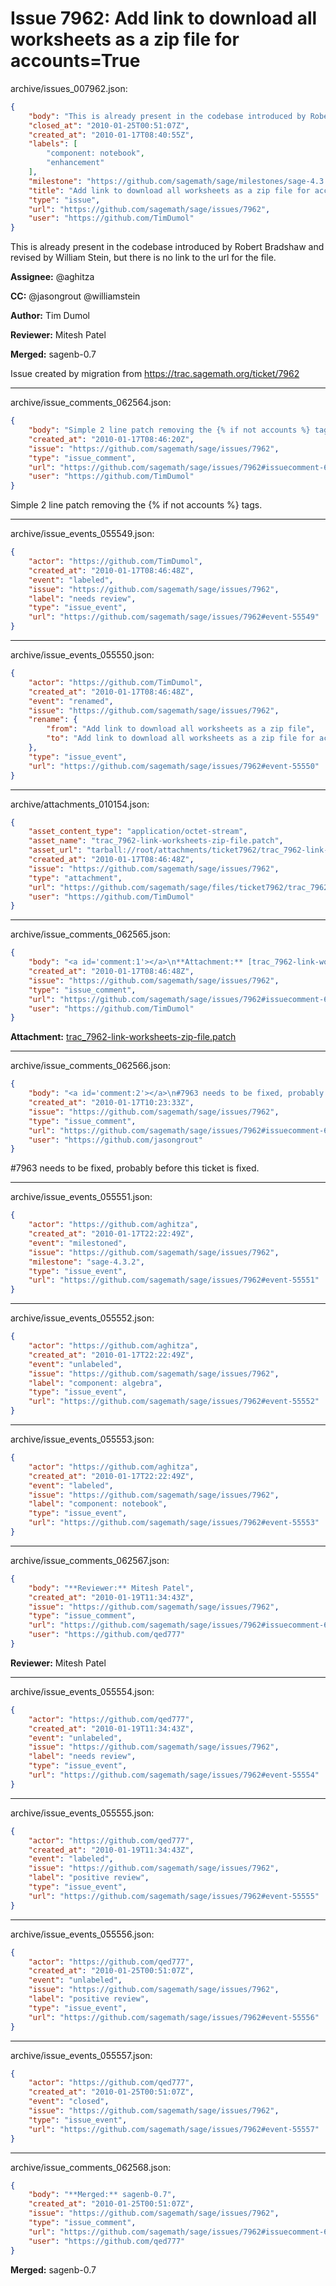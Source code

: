 # Issue 7962: Add link to download all worksheets as a zip file for accounts=True

archive/issues_007962.json:
```json
{
    "body": "This is already present in the codebase introduced by Robert Bradshaw and revised by William Stein, but there is no link to the url for the file.\n\n**Assignee:** @aghitza\n\n**CC:**  @jasongrout @williamstein\n\n**Author:** Tim Dumol\n\n**Reviewer:** Mitesh Patel\n\n**Merged:** sagenb-0.7\n\nIssue created by migration from https://trac.sagemath.org/ticket/7962\n\n",
    "closed_at": "2010-01-25T00:51:07Z",
    "created_at": "2010-01-17T08:40:55Z",
    "labels": [
        "component: notebook",
        "enhancement"
    ],
    "milestone": "https://github.com/sagemath/sage/milestones/sage-4.3.2",
    "title": "Add link to download all worksheets as a zip file for accounts=True",
    "type": "issue",
    "url": "https://github.com/sagemath/sage/issues/7962",
    "user": "https://github.com/TimDumol"
}
```
This is already present in the codebase introduced by Robert Bradshaw and revised by William Stein, but there is no link to the url for the file.

**Assignee:** @aghitza

**CC:**  @jasongrout @williamstein

**Author:** Tim Dumol

**Reviewer:** Mitesh Patel

**Merged:** sagenb-0.7

Issue created by migration from https://trac.sagemath.org/ticket/7962





---

archive/issue_comments_062564.json:
```json
{
    "body": "Simple 2 line patch removing the {% if not accounts %} tags.",
    "created_at": "2010-01-17T08:46:20Z",
    "issue": "https://github.com/sagemath/sage/issues/7962",
    "type": "issue_comment",
    "url": "https://github.com/sagemath/sage/issues/7962#issuecomment-62564",
    "user": "https://github.com/TimDumol"
}
```

Simple 2 line patch removing the {% if not accounts %} tags.



---

archive/issue_events_055549.json:
```json
{
    "actor": "https://github.com/TimDumol",
    "created_at": "2010-01-17T08:46:48Z",
    "event": "labeled",
    "issue": "https://github.com/sagemath/sage/issues/7962",
    "label": "needs review",
    "type": "issue_event",
    "url": "https://github.com/sagemath/sage/issues/7962#event-55549"
}
```



---

archive/issue_events_055550.json:
```json
{
    "actor": "https://github.com/TimDumol",
    "created_at": "2010-01-17T08:46:48Z",
    "event": "renamed",
    "issue": "https://github.com/sagemath/sage/issues/7962",
    "rename": {
        "from": "Add link to download all worksheets as a zip file",
        "to": "Add link to download all worksheets as a zip file for accounts=True"
    },
    "type": "issue_event",
    "url": "https://github.com/sagemath/sage/issues/7962#event-55550"
}
```



---

archive/attachments_010154.json:
```json
{
    "asset_content_type": "application/octet-stream",
    "asset_name": "trac_7962-link-worksheets-zip-file.patch",
    "asset_url": "tarball://root/attachments/ticket7962/trac_7962-link-worksheets-zip-file.patch",
    "created_at": "2010-01-17T08:46:48Z",
    "issue": "https://github.com/sagemath/sage/issues/7962",
    "type": "attachment",
    "url": "https://github.com/sagemath/sage/files/ticket7962/trac_7962-link-worksheets-zip-file.patch",
    "user": "https://github.com/TimDumol"
}
```



---

archive/issue_comments_062565.json:
```json
{
    "body": "<a id='comment:1'></a>\n**Attachment:** [trac_7962-link-worksheets-zip-file.patch](https://github.com/sagemath/sage/files/ticket7962/trac_7962-link-worksheets-zip-file.patch)",
    "created_at": "2010-01-17T08:46:48Z",
    "issue": "https://github.com/sagemath/sage/issues/7962",
    "type": "issue_comment",
    "url": "https://github.com/sagemath/sage/issues/7962#issuecomment-62565",
    "user": "https://github.com/TimDumol"
}
```

<a id='comment:1'></a>
**Attachment:** [trac_7962-link-worksheets-zip-file.patch](https://github.com/sagemath/sage/files/ticket7962/trac_7962-link-worksheets-zip-file.patch)



---

archive/issue_comments_062566.json:
```json
{
    "body": "<a id='comment:2'></a>\n#7963 needs to be fixed, probably before this ticket is fixed.",
    "created_at": "2010-01-17T10:23:33Z",
    "issue": "https://github.com/sagemath/sage/issues/7962",
    "type": "issue_comment",
    "url": "https://github.com/sagemath/sage/issues/7962#issuecomment-62566",
    "user": "https://github.com/jasongrout"
}
```

<a id='comment:2'></a>
#7963 needs to be fixed, probably before this ticket is fixed.



---

archive/issue_events_055551.json:
```json
{
    "actor": "https://github.com/aghitza",
    "created_at": "2010-01-17T22:22:49Z",
    "event": "milestoned",
    "issue": "https://github.com/sagemath/sage/issues/7962",
    "milestone": "sage-4.3.2",
    "type": "issue_event",
    "url": "https://github.com/sagemath/sage/issues/7962#event-55551"
}
```



---

archive/issue_events_055552.json:
```json
{
    "actor": "https://github.com/aghitza",
    "created_at": "2010-01-17T22:22:49Z",
    "event": "unlabeled",
    "issue": "https://github.com/sagemath/sage/issues/7962",
    "label": "component: algebra",
    "type": "issue_event",
    "url": "https://github.com/sagemath/sage/issues/7962#event-55552"
}
```



---

archive/issue_events_055553.json:
```json
{
    "actor": "https://github.com/aghitza",
    "created_at": "2010-01-17T22:22:49Z",
    "event": "labeled",
    "issue": "https://github.com/sagemath/sage/issues/7962",
    "label": "component: notebook",
    "type": "issue_event",
    "url": "https://github.com/sagemath/sage/issues/7962#event-55553"
}
```



---

archive/issue_comments_062567.json:
```json
{
    "body": "**Reviewer:** Mitesh Patel",
    "created_at": "2010-01-19T11:34:43Z",
    "issue": "https://github.com/sagemath/sage/issues/7962",
    "type": "issue_comment",
    "url": "https://github.com/sagemath/sage/issues/7962#issuecomment-62567",
    "user": "https://github.com/qed777"
}
```

**Reviewer:** Mitesh Patel



---

archive/issue_events_055554.json:
```json
{
    "actor": "https://github.com/qed777",
    "created_at": "2010-01-19T11:34:43Z",
    "event": "unlabeled",
    "issue": "https://github.com/sagemath/sage/issues/7962",
    "label": "needs review",
    "type": "issue_event",
    "url": "https://github.com/sagemath/sage/issues/7962#event-55554"
}
```



---

archive/issue_events_055555.json:
```json
{
    "actor": "https://github.com/qed777",
    "created_at": "2010-01-19T11:34:43Z",
    "event": "labeled",
    "issue": "https://github.com/sagemath/sage/issues/7962",
    "label": "positive review",
    "type": "issue_event",
    "url": "https://github.com/sagemath/sage/issues/7962#event-55555"
}
```



---

archive/issue_events_055556.json:
```json
{
    "actor": "https://github.com/qed777",
    "created_at": "2010-01-25T00:51:07Z",
    "event": "unlabeled",
    "issue": "https://github.com/sagemath/sage/issues/7962",
    "label": "positive review",
    "type": "issue_event",
    "url": "https://github.com/sagemath/sage/issues/7962#event-55556"
}
```



---

archive/issue_events_055557.json:
```json
{
    "actor": "https://github.com/qed777",
    "created_at": "2010-01-25T00:51:07Z",
    "event": "closed",
    "issue": "https://github.com/sagemath/sage/issues/7962",
    "type": "issue_event",
    "url": "https://github.com/sagemath/sage/issues/7962#event-55557"
}
```



---

archive/issue_comments_062568.json:
```json
{
    "body": "**Merged:** sagenb-0.7",
    "created_at": "2010-01-25T00:51:07Z",
    "issue": "https://github.com/sagemath/sage/issues/7962",
    "type": "issue_comment",
    "url": "https://github.com/sagemath/sage/issues/7962#issuecomment-62568",
    "user": "https://github.com/qed777"
}
```

**Merged:** sagenb-0.7

